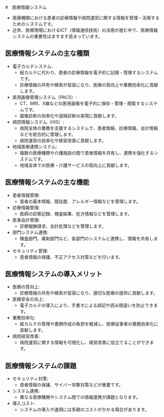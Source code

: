 #　医療情報システム

* 医療機関における患者の診療情報や病院運営に関する情報を管理・活用するためのシステムです。
* 近年、医療現場におけるICT（情報通信技術）の活用が進む中で、医療情報システムの重要性はますます高まっています。

## 医療情報システムの主な種類

* 電子カルテシステム:  
  * 紙カルテに代わり、患者の診療情報を電子的に記録・管理するシステムです。
  * 診療情報の共有や検索が容易になり、医療の質向上や業務効率化に貢献します。
* 医用画像管理システム（PACS）:
  * CT、MRI、X線などの医用画像を電子的に保存・管理・閲覧するシステムです。
  * 画像診断の効率化や遠隔診断の実現に貢献します。
* 病院情報システム（HIS）:
  * 病院全体の業務を支援するシステムで、患者情報、診療情報、会計情報などを統合的に管理します。
  * 病院運営の効率化や経営改善に貢献します。
* 地域医療連携システム:
  * 複数の医療機関や介護施設の間で患者情報を共有し、連携を強化するシステムです。
  * 地域全体での医療・介護サービスの質向上に貢献します。

## 医療情報システムの主な機能

* 患者情報管理:
  * 患者の基本情報、既往歴、アレルギー情報などを管理します。
* 診療情報管理:
  * 医師の診察記録、検査結果、処方情報などを管理します。
* 医事会計管理:
  * 診療報酬請求、会計処理などを管理します。
* 部門システム連携:
  * 検査部門、薬剤部門など、各部門のシステムと連携し、情報を共有します。
* セキュリティ管理:
  * 患者情報の保護、不正アクセス対策などを行います。

## 医療情報システムの導入メリット

* 医療の質向上:
  * 診療情報の共有や検索が容易になり、適切な医療の提供に貢献します。
* 医療安全の向上:
  * 電子カルテの導入により、手書きによる誤記や読み間違いを防止できます。
* 業務効率化:
  * 紙カルテの管理や書類作成の負担を軽減し、医療従事者の業務効率化に貢献します。
* 病院経営改善:
  * 病院運営に関する情報を可視化し、経営改善に役立てることができます。

## 医療情報システムの課題

* セキュリティ対策:
  * 患者情報の保護、サイバー攻撃対策などが重要です。
* システム連携:
  * 異なる医療機関やシステム間での情報連携が課題となります。
* 導入コスト:
  * システムの導入や運用には多額のコストがかかる場合があります。